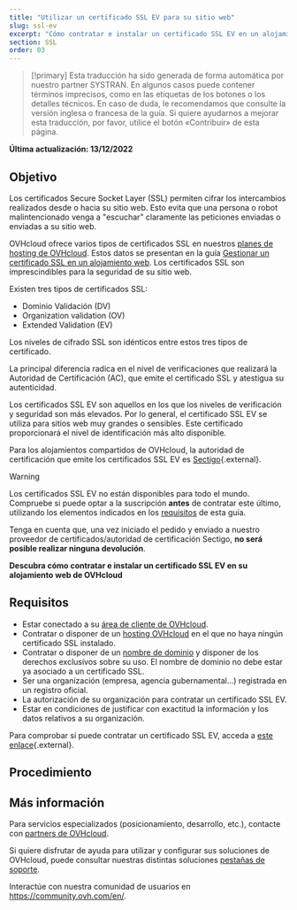 ```yaml
---
title: "Utilizar un certificado SSL EV para su sitio web"
slug: ssl-ev
excerpt: "Cómo contratar e instalar un certificado SSL EV en un alojamiento web de OVHcloud"
section: SSL
order: 03
---
```


> [!primary]
> Esta traducción ha sido generada de forma automática por nuestro partner SYSTRAN. En algunos casos puede contener términos imprecisos, como en las etiquetas de los botones o los detalles técnicos. En caso de duda, le recomendamos que consulte la versión inglesa o francesa de la guía. Si quiere ayudarnos a mejorar esta traducción, por favor, utilice el botón «Contribuir» de esta página.
>

**Última actualización: 13/12/2022**
  
## Objetivo

Los certificados Secure Socket Layer (SSL) permiten cifrar los intercambios realizados desde o hacia su sitio web. Esto evita que una persona o robot malintencionado venga a "escuchar" claramente las peticiones enviadas o enviadas a su sitio web.

OVHcloud ofrece varios tipos de certificados SSL en nuestros [planes de hosting de OVHcloud](https://www.ovhcloud.com/fr/web-hosting/). Estos datos se presentan en la guía [Gestionar un certificado SSL en un alojamiento web](https://docs.ovh.com/fr/hosting/les-certificats-ssl-sur-les-hebergements-web/). Los certificados SSL son imprescindibles para la seguridad de su sitio web.

Existen tres tipos de certificados SSL:

- Dominio Validación (DV)
- Organization validation (OV)
- Extended Validation (EV)

Los niveles de cifrado SSL son idénticos entre estos tres tipos de certificado.

La principal diferencia radica en el nivel de verificaciones que realizará la Autoridad de Certificación (AC), que emite el certificado SSL y atestigua su autenticidad.

Los certificados SSL EV son aquellos en los que los niveles de verificación y seguridad son más elevados. Por lo general, el certificado SSL EV se utiliza para sitios web muy grandes o sensibles. Este certificado proporcionará el nivel de identificación más alto disponible.

Para los alojamientos compartidos de OVHcloud, la autoridad de certificación que emite los certificados SSL EV es [Sectigo](https://sectigostore.com){.external}.

> [!warning]
>
> Los certificados SSL EV no están disponibles para todo el mundo. Compruebe si puede optar a la suscripción **antes** de contratar este último, utilizando los elementos indicados en los [requisitos](#requirements) de esta guía.
>
> Tenga en cuenta que, una vez iniciado el pedido y enviado a nuestro proveedor de certificados/autoridad de certificación Sectigo, **no será posible realizar ninguna devolución**.
>

**Descubra cómo contratar e instalar un certificado SSL EV en su alojamiento web de OVHcloud**
    
## Requisitos <a name="requirements"></a>

- Estar conectado a su [área de cliente de OVHcloud](https://www.ovh.com/auth/?action=gotomanager&from=https://www.ovh.com/fr/&ovhSubsidiary=fr).
- Contratar o disponer de un [hosting OVHcloud](https://www.ovhcloud.com/fr/web-hosting/) en el que no haya ningún certificado SSL instalado.
- Contratar o disponer de un [nombre de dominio](https://www.ovhcloud.com/fr/domains/) y disponer de los derechos exclusivos sobre su uso. El nombre de dominio no debe estar ya asociado a un certificado SSL.
- Ser una organización (empresa, agencia gubernamental...) registrada en un registro oficial.
- La autorización de su organización para contratar un certificado SSL EV.
- Estar en condiciones de justificar con exactitud la información y los datos relativos a su organización.

Para comprobar si puede contratar un certificado SSL EV, acceda a [este enlace](https://help.sectigostore.com/support/solutions/articles/22000218717-extended-validation-ev-){.external}.
  
## Procedimiento

## Más información <a name="go-further"></a>

Para servicios especializados (posicionamiento, desarrollo, etc.), contacte con [partners de OVHcloud](https://partner.ovhcloud.com/es/).

Si quiere disfrutar de ayuda para utilizar y configurar sus soluciones de OVHcloud, puede consultar nuestras distintas soluciones [pestañas de soporte](https://www.ovhcloud.com/es/support-levels/).

Interactúe con nuestra comunidad de usuarios en <https://community.ovh.com/en/>.